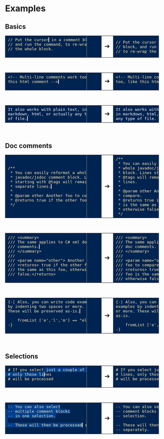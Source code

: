 # Examples #

## Basics ##

<table><tr>
  <td style="background: #002451; color: #ffefae; overflow: hidden; padding: 0 3em 0 0;"><pre style="margin: 0 0 0 -0.5em; width: 21em; padding: 0.4em 0; border-right: solid 1px #888">
  // Put the cursor<span style="background: #003F8E; border-right: solid 2px white"></span> in a comment block,
  // and run the command, to re-wrap 
  // the whole block.
  </pre></td>
  <td style="font-size: 1.3rem">&#10132;</td> 
  <td style="background: #002451; color: #ffefae; overflow: hidden; padding: 0 3em 0 0;"><pre style="margin: 0 0 0 -0.5em; width: 21em; padding: 0.4em 0; border-right: solid 1px #888">
  // Put the cursor in a comment
  // block, and run the command,
  // to re-wrap the whole block.
</tr></table>
<br/>

<table><tr>
  <td style="background: #002451; color: #ffefae; overflow: hidden; padding: 0 3em 0 0;"><pre style="margin: 0 0 0 -0.5em; width: 21em; padding: 0.4em 0; border-right: solid 1px #888">
  &lt;!-- Multi-line comments work too, like
  this html comment --&gt;<span style="background: #003F8E; border-right: solid 2px white"></span> 
  </pre></td>
  <td style="font-size: 1.3rem">&#10132;</td> 
  <td style="background: #002451; color: #ffefae; overflow: hidden; padding: 0 3em 0 0;"><pre style="margin: 0 0 0 -0.5em; width: 21em; padding: 0.4em 0; border-right: solid 1px #888">
  &lt;!-- Multi-line comments work 
  too, like this html comment --&gt;
  </pre>
</tr></table>
<br/>

<table><tr>
  <td style="background: #002451; color: white; overflow: hidden; padding: 0 3em 0 0;"><pre style="margin: 0 0 0 -0.5em; width: 21em; padding: 0.4em 0; border-right: solid 1px #888">
  It also works with plain text, in 
  markdown, html, or actually any type 
  of file.<span style="background: #003F8E; border-right: solid 2px white"></span>  </pre></td>
  <td style="font-size: 1.3rem">&#10132;</td> 
  <td style="background: #002451; color: white; overflow: hidden; padding: 0 3em 0 0;"><pre style="margin: 0 0 0 -0.5em; width: 21em; padding: 0.4em 0; border-right: solid 1px #888">
  It also works with plain text,
  in markdown, html, or actually 
  any type of file.
</tr></table>
<br/>

## Doc comments ##

<table><tr>
  <td style="background: #002451; color: #ffefae; overflow: hidden; padding: 0 3em 0 0;"><pre style="margin: 0 0 0 -0.5em; width: 21em; padding: 0.4em 0; border-right: solid 1px #888"><br/>
  /&#42;&#42;
   &#42; You can easily reformat a whole
   &#42; javadoc/jsdoc comment block. Lines
   &#42; starting with @tags will remain on
   &#42; separate lines.<span style="background: #003F8E; border-right: solid 2px white"></span>
   &#42; 
   &#42; @param other Another foo to compare.
   &#42; @returns true if the other foo is the same as this foo, otherwise false.
   &#42;/<br/>
  </pre></td>
  <td style="font-size: 1.3rem">&#10132;</td> 
  <td style="background: #002451; color: #ffefae; overflow: hidden; padding: 0 3em 0 0;"><pre style="margin: 0 0 0 -0.5em; width: 21em; padding: 0.4em 0; border-right: solid 1px #888">
  /&#42;&#42;
   &#42; You can easily reformat a 
   &#42; whole javadoc/jsdoc comment
   &#42; block. Lines starting with 
   &#42; @tags will remain on separate 
   &#42; lines.
   &#42; 
   &#42; @param other Another foo to 
   &#42; compare.
   &#42; @returns true if the other foo
   &#42; is the same as this foo, 
   &#42; otherwise false.
   &#42;/  </pre>
</tr></table>
<br/>

<table><tr>
  <td style="background: #002451; color: #ffefae; overflow: hidden; padding: 0 3em 0 0;"><pre style="margin: 0 0 0 -0.5em; width: 21em; padding: 0.4em 0; border-right: solid 1px #888">
  /// &lt;summary&gt;
  /// The same applies to C# xml doc 
  /// comments.<span style="background: #003F8E; border-right: solid 2px white"></span>
  /// &lt;/summary&gt;
  ///
  /// &lt;param name="other"&gt; Another foo to compare.&lt;/param"&gt;
  /// &lt;returns&gt; true if the other foo is 
  /// the same as this foo, otherwise 
  /// false.&lt;/returns&gt;
  </pre></td>
  <td style="font-size: 1.3rem">&#10132;</td> 
  <td style="background: #002451; color: #ffefae; overflow: hidden; padding: 0 3em 0 0;"><pre style="margin: 0 0 0 -0.5em; width: 21em; padding: 0.4em 0; border-right: solid 1px #888">
  /// &lt;summary&gt;
  /// The same applies to C# xml 
  /// doc comments.
  /// &lt;/summary&gt;
  ///
  /// &lt;param name="other"&gt; Another 
  /// foo to compare.&lt;/param"&gt;
  /// &lt;returns&gt; true if the other
  /// foo is the same as this foo, 
  /// otherwise false.&lt;/returns&gt;</pre>
</tr></table>
<br/>

<table><tr>
  <td style="background: #002451; color: #ffefae; overflow: hidden; padding: 0 3em 0 0;"><pre style="margin: 0 0 0 -0.5em; width: 21em; padding: 0.4em 0; border-right: solid 1px #888">
  {-| Also, you can write code examples
  by indenting two spaces or more. 
  These will be preserved as-is.<span style="background: #003F8E; border-right: solid 2px white"></span><br/>
  &nbsp;&nbsp;&nbsp;&nbsp;fromList ['e','l','m'] == "elm"
  -}
  </pre></td>
  <td style="font-size: 1.3rem">&#10132;</td> 
  <td style="background: #002451; color: #ffefae; overflow: hidden; padding: 0 3em 0 0;"><pre style="margin: 0 0 0 -0.5em; width: 21em; padding: 0.4em 0; border-right: solid 1px #888">
  {-| Also, you can write code 
  examples by indenting two spaces 
  or more. These will be preserved 
  as-is.<br/>
  &nbsp;&nbsp;&nbsp;&nbsp;fromList ['e','l','m'] == "elm"
  -}  </pre>
</tr></table>
<br/>

## Selections ##

<table><tr>
  <td style="background: #002451; color: #ffefae; overflow: hidden; padding: 0 3em 0 0;"><pre style="margin: 0 0 0 -0.5em; width: 21em; padding: 0.4em 0; border-right: solid 1px #888">
  &#35; If you select<span style="background: #003F8E; border-right: solid 2px white"> just a couple of lines, 
  &#35; only those li</span>nes 
  &#35; will be processed 
  </pre></td>
  <td style="font-size: 1.3rem">&#10132;</td> 
  <td style="background: #002451; color: #ffefae; overflow: hidden; padding: 0 3em 0 0;"><pre style="margin: 0 0 0 -0.5em; width: 21em; padding: 0.4em 0; border-right: solid 1px #888">
  &#35; If you select just a couple of 
  &#35; lines, only those lines 
  &#35; will be processed 
  </pre>
</tr></table>
<br/>

<table><tr>
  <td style="background: #002451; color: #ffefae; overflow: hidden; padding: 0 3em 0 0;"><pre style="margin: 0 0 0 -0.5em; width: 21em; padding: 0.4em 0; border-right: solid 1px #888">
  <span style="background: #003F8E; border-right: solid 2px white">-- You can also select
  &#45;- multiple comment blocks
  &#45;- in one selection.<br/>  
  &#45;- These will then be processed</span> separately.
  </pre></td>
  <td style="font-size: 1.3rem">&#10132;</td> 
  <td style="background: #002451; color: #ffefae; overflow: hidden; padding: 0 3em 0 0;"><pre style="margin: 0 0 0 -0.5em; width: 21em; padding: 0.4em 0; border-right: solid 1px #888">
  &#45;- You can also select multiple
  &#45;- comment blocks in one 
  &#45;- selection.<br/>  
  &#45;- These will then be processed 
  &#45;- separately.</pre>
</tr></table>
<br/>